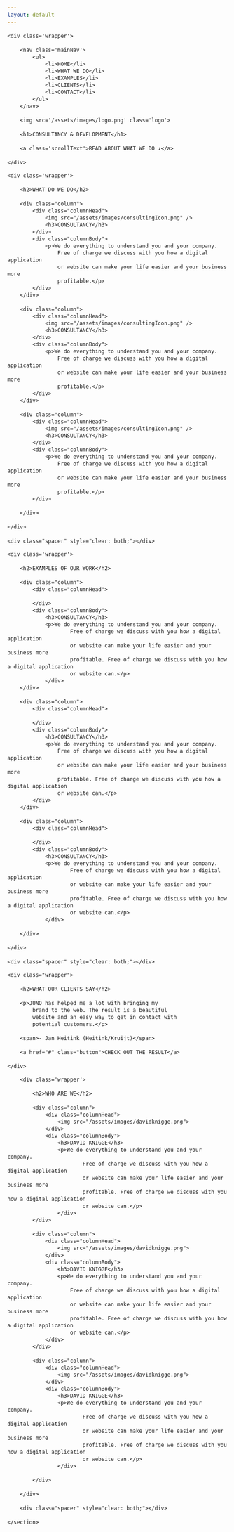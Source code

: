 ```yaml
---
layout: default
---
```


<section class='bigHeader'>

    <div class='wrapper'>

        <nav class='mainNav'>
            <ul>
                <li>HOME</li>
                <li>WHAT WE DO</li>
                <li>EXAMPLES</li>
                <li>CLIENTS</li>
                <li>CONTACT</li>
            </ul>
        </nav>

        <img src='/assets/images/logo.png' class='logo'>
        
        <h1>CONSULTANCY & DEVELOPMENT</h1>

        <a class='scrollText'>READ ABOUT WHAT WE DO ↓</a>

    </div>

</section>

<section class='whatWeDo'>

    <div class='wrapper'>

        <h2>WHAT DO WE DO</h2>

        <div class="column">
            <div class="columnHead">
                <img src="/assets/images/consultingIcon.png" />
                <h3>CONSULTANCY</h3>
            </div>
            <div class="columnBody">
                <p>We do everything to understand you and your company. 
                    Free of charge we discuss with you how a digital application 
                    or website can make your life easier and your business more 
                    profitable.</p>
            </div>
        </div>

        <div class="column">
            <div class="columnHead">
                <img src="/assets/images/consultingIcon.png" />
                <h3>CONSULTANCY</h3>
            </div>
            <div class="columnBody">
                <p>We do everything to understand you and your company. 
                    Free of charge we discuss with you how a digital application 
                    or website can make your life easier and your business more 
                    profitable.</p>
            </div>
        </div>

        <div class="column">
            <div class="columnHead">
                <img src="/assets/images/consultingIcon.png" />
                <h3>CONSULTANCY</h3>
            </div>
            <div class="columnBody">
                <p>We do everything to understand you and your company. 
                    Free of charge we discuss with you how a digital application 
                    or website can make your life easier and your business more 
                    profitable.</p>
            </div>

        </div>

    </div>

    <div class="spacer" style="clear: both;"></div>

</section>

<section class='workExamples'>

    <div class='wrapper'>

        <h2>EXAMPLES OF OUR WORK</h2>

        <div class="column">
            <div class="columnHead">
                
            </div>
            <div class="columnBody">
                <h3>CONSULTANCY</h3>
                <p>We do everything to understand you and your company. 
                        Free of charge we discuss with you how a digital application 
                        or website can make your life easier and your business more 
                        profitable. Free of charge we discuss with you how a digital application 
                        or website can.</p>
                </div>
        </div>

        <div class="column">
            <div class="columnHead">
                
            </div>
            <div class="columnBody">
                <h3>CONSULTANCY</h3>
                <p>We do everything to understand you and your company. 
                    Free of charge we discuss with you how a digital application 
                    or website can make your life easier and your business more 
                    profitable. Free of charge we discuss with you how a digital application 
                    or website can.</p>
            </div>
        </div>

        <div class="column">
            <div class="columnHead">
                
            </div>
            <div class="columnBody">
                <h3>CONSULTANCY</h3>
                <p>We do everything to understand you and your company. 
                        Free of charge we discuss with you how a digital application 
                        or website can make your life easier and your business more 
                        profitable. Free of charge we discuss with you how a digital application 
                        or website can.</p>
                </div>

        </div>

    </div>

    <div class="spacer" style="clear: both;"></div>

</section>

<section class="clientQuotes">

    <div class="wrapper">

        <h2>WHAT OUR CLIENTS SAY</h2>

        <p>JUNO has helped me a lot with bringing my 
            brand to the web. The result is a beautiful 
            website and an easy way to get in contact with 
            potential customers.</p>

        <span>- Jan Heitink (Heitink/Kruijt)</span>

        <a href="#" class="button">CHECK OUT THE RESULT</a>

    </div>

</section>

<section class='ourTeam'>

        <div class='wrapper'>
    
            <h2>WHO ARE WE</h2>
    
            <div class="column">
                <div class="columnHead">
                    <img src="/assets/images/davidknigge.png">
                </div>
                <div class="columnBody">
                    <h3>DAVID KNIGGE</h3>
                    <p>We do everything to understand you and your company. 
                            Free of charge we discuss with you how a digital application 
                            or website can make your life easier and your business more 
                            profitable. Free of charge we discuss with you how a digital application 
                            or website can.</p>
                    </div>
            </div>
    
            <div class="column">
                <div class="columnHead">
                    <img src="/assets/images/davidknigge.png">
                </div>
                <div class="columnBody">
                    <h3>DAVID KNIGGE</h3>
                    <p>We do everything to understand you and your company. 
                        Free of charge we discuss with you how a digital application 
                        or website can make your life easier and your business more 
                        profitable. Free of charge we discuss with you how a digital application 
                        or website can.</p>
                </div>
            </div>
    
            <div class="column">
                <div class="columnHead">
                    <img src="/assets/images/davidknigge.png">
                </div>
                <div class="columnBody">
                    <h3>DAVID KNIGGE</h3>
                    <p>We do everything to understand you and your company. 
                            Free of charge we discuss with you how a digital application 
                            or website can make your life easier and your business more 
                            profitable. Free of charge we discuss with you how a digital application 
                            or website can.</p>
                    </div>
    
            </div>
    
        </div>
    
        <div class="spacer" style="clear: both;"></div>
    
    </section>